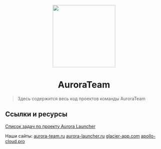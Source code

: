 <p align="center"><img src="https://github.com/user-attachments/assets/5007d2ec-9447-4d42-88f1-feb3af09ed50" width="200px" height="200px"></p>
<h1 align="center">AuroraTeam</h1>

> Здесь содержится весь код проектов команды AuroraTeam

## Ссылки и ресурсы

[Список задач по проекту Aurora Launcher](https://github.com/orgs/AuroraTeam/projects/1)

Наши сайты:
[aurora-team.ru](https://aurora-team.ru/)
[aurora-launcher.ru](https://aurora-launcher.ru/)
[glacier-app.com](https://glacier-app.com/)
[apollo-cloud.pro](https://apollo-cloud.pro/)
